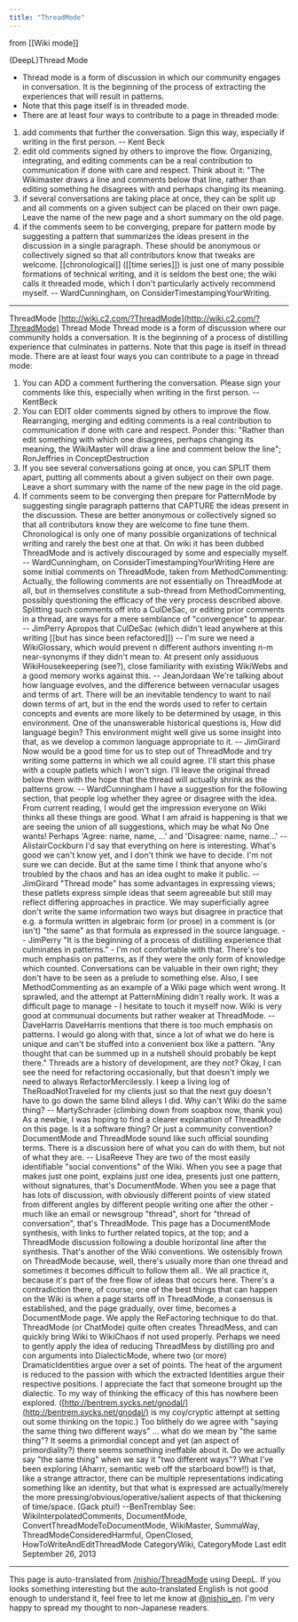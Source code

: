 ```yaml
---
title: "ThreadMode"
---
```


from  [[Wiki mode]]

(DeepL)Thread Mode
- Thread mode is a form of discussion in which our community engages in conversation. It is the beginning of the process of extracting the experiences that will result in patterns.
- Note that this page itself is in threaded mode.
- There are at least four ways to contribute to a page in threaded mode:
1. add comments that further the conversation. Sign this way, especially if writing in the first person. -- Kent Beck
2. edit old comments signed by others to improve the flow. Organizing, integrating, and editing comments can be a real contribution to communication if done with care and respect. Think about it: "The Wikimaster draws a line and comments below that line, rather than editing something he disagrees with and perhaps changing its meaning.
3. if several conversations are taking place at once, they can be split up and all comments on a given subject can be placed on their own page. Leave the name of the new page and a short summary on the old page.
4. if the comments seem to be converging, prepare for pattern mode by suggesting a pattern that summarizes the ideas present in the discussion in a single paragraph. These should be anonymous or collectively signed so that all contributors know that tweaks are welcome.
[[chronological]] ([[time series]]) is just one of many possible formations of technical writing, and it is seldom the best one; the wiki calls it threaded mode, which I don't particularly actively recommend myself. -- WardCunningham, on ConsiderTimestampingYourWriting.

----
ThreadMode
[http://wiki.c2.com/?ThreadMode](http://wiki.c2.com/?ThreadMode)
Thread Mode
Thread mode is a form of discussion where our community holds a conversation. It is the beginning of a process of distilling experience that culminates in patterns.
Note that this page is itself in thread mode.
There are at least four ways you can contribute to a page in thread mode:
1. You can ADD a comment furthering the conversation. Please sign your comments like this, especially when writing in the first person. -- KentBeck
2. You can EDIT older comments signed by others to improve the flow. Rearranging, merging and editing comments is a real contribution to communication if done with care and respect. Ponder this: "Rather than edit something with which one disagrees, perhaps changing its meaning, the WikiMaster will draw a line and comment below the line"; RonJeffries in ConceptDestruction
3. If you see several conversations going at once, you can SPLIT them apart, putting all comments about a given subject on their own page. Leave a short summary with the name of the new page in the old page.
4. If comments seem to be converging then prepare for PatternMode by suggesting single paragraph patterns that CAPTURE the ideas present in the discussion. These are better anonymous or collectively signed so that all contributors know they are welcome to fine tune them.
Chronological is only one of many possible organizations of technical writing and rarely the best one at that. On wiki it has been dubbed ThreadMode and is actively discouraged by some and especially myself. -- WardCunningham, on ConsiderTimestampingYourWriting
Here are some initial comments on ThreadMode, taken from MethodCommenting:
Actually, the following comments are not essentially on ThreadMode at all, but in themselves constitute a sub-thread from MethodCommenting, possibly questioning the efficacy of the very process described above. Splitting such comments off into a CulDeSac, or editing prior comments in a thread, are ways for a mere semblance of "convergence" to appear. -- JimPerry
Apropos that CulDeSac (which didn't lead anywhere at this writing [[but has since been refactored]]) -- I'm sure we need a WikiGlossary, which would prevent n different authors inventing n-m near-synonyms if they didn't mean to. At present only assiduous WikiHousekeepering (see?), close familiarity with existing WikiWebs and a good memory works against this. -- JeanJordaan
We're talking about how language evolves, and the difference between vernacular usages and terms of art. There will be an inevitable tendency to want to nail down terms of art, but in the end the words used to refer to certain concepts and events are more likely to be determined by usage, in this environment. One of the unanswerable historical questions is, How did language begin? This environment might well give us some insight into that, as we develop a common language appropriate to it. -- JimGirard
Now would be a good time for us to step out of ThreadMode and try writing some patterns in which we all could agree. I'll start this phase with a couple patlets which I won't sign. I'll leave the original thread below them with the hope that the thread will actually shrink as the patterns grow. -- WardCunningham
I have a suggestion for the following section, that people log whether they agree or disagree with the idea. From current reading, I would get the impression everyone on Wiki thinks all these things are good. What I am afraid is happening is that we are seeing the union of all suggestions, which may be what No One wants! Perhaps 'Agree: name, name, ...' and 'Disagree: name, name...' -- AlistairCockburn
I'd say that everything on here is interesting. What's good we can't know yet, and I don't think we have to decide. I'm not sure we can decide. But at the same time I think that anyone who's troubled by the chaos and has an idea ought to make it public. -- JimGirard
"Thread mode" has some advantages in expressing views; these patlets express simple ideas that seem agreeable but still may reflect differing approaches in practice. We may superficially agree don't write the same information two ways but disagree in practice that e.g. a formula written in algebraic form (or prose) in a comment is (or isn't) "the same" as that formula as expressed in the source language. -- JimPerry
"It is the beginning of a process of distilling experience that culminates in patterns." - I'm not comfortable with that. There's too much emphasis on patterns, as if they were the only form of knowledge which counted. Conversations can be valuable in their own right; they don't have to be seen as a prelude to something else.
Also, I see MethodCommenting as an example of a Wiki page which went wrong. It sprawled, and the attempt at PatternMining didn't really work. It was a difficult page to manage - I hesitate to touch it myself now. Wiki is very good at communual documents but rather weaker at ThreadMode. -- DaveHarris
DaveHarris mentions that there is too much emphasis on patterns. I would go along with that, since a lot of what we do here is unique and can't be stuffed into a convenient box like a pattern. "Any thought that can be summed up in a nutshell should probably be kept there." Threads are a history of development, are they not? Okay, I can see the need for refactoring occasionally, but that doesn't imply we need to always RefactorMercilessly. I keep a living log of TheRoadNotTraveled for my clients just so that the next guy doesn't have to go down the same blind alleys I did. Why can't Wiki do the same thing? -- MartySchrader (climbing down from soapbox now, thank you)
As a newbie, I was hoping to find a clearer explanation of ThreadMode on this page. Is it a software thing? Or just a community convention? DocumentMode and ThreadMode sound like such official sounding terms. There is a discussion here of what you can do with them, but not of what they are. -- LisaReeve
They are two of the most easily identifiable "social conventions" of the Wiki. When you see a page that makes just one point, explains just one idea, presents just one pattern, without signatures, that's DocumentMode. When you see a page that has lots of discussion, with obviously different points of view stated from different angles by different people writing one after the other - much like an email or newsgroup "thread", short for "thread of conversation", that's ThreadMode.
This page has a DocumentMode synthesis, with links to further related topics, at the top; and a ThreadMode discussion following a double horizontal line after the synthesis. That's another of the Wiki conventions.
We ostensibly frown on ThreadMode because, well, there's usually more than one thread and sometimes it becomes difficult to follow them all.. We all practice it, because it's part of the free flow of ideas that occurs here. There's a contradiction there, of course; one of the best things that can happen on the Wiki is when a page starts off in ThreadMode, a consensus is established, and the page gradually, over time, becomes a DocumentMode page. We apply the ReFactoring technique to do that.
ThreadMode (or ChatMode) quite often creates ThreadMess, and can quickly bring Wiki to WikiChaos if not used properly.
Perhaps we need to gently apply the idea of reducing ThreadMess by distilling pro and con arguments into DialecticMode, where two (or more) DramaticIdentities argue over a set of points. The heat of the argument is reduced to the passion with which the extracted Identities argue their respective positions.
I appreciate the fact that someone brought up the dialectic. To my way of thinking the efficacy of this has nowhere been explored. ([http://bentrem.sycks.net/gnodal/](http://bentrem.sycks.net/gnodal/) is my coy/cryptic attempt at setting out some thinking on the topic.) Too blithely do we agree with "saying the same thing two different ways" ... what do we mean by "the same thing"? It seems a primordial concept and yet (an aspect of primordiality?) there seems something ineffable about it. Do we actually say "the same thing" when we say it "two different ways"? What I've been exploring (Aharrr, semantic web off the starboard bow!!) is that, like a strange attractor, there can be multiple representations indicating something like an identity, but that what is expressed are actually/merely the more pressing/obvious/operative/salient aspects of that thickening of time/space. (Gack ptui!) --BenTremblay
See: WikiInterpolatedComments, DocumentMode, ConvertThreadModeToDocumentMode, WikiMaster, SummaWay, ThreadModeConsideredHarmful, OpenClosed, HowToWriteAndEditThreadMode
CategoryWiki, CategoryMode
Last edit September 26, 2013

---
This page is auto-translated from [/nishio/ThreadMode](https://scrapbox.io/nishio/ThreadMode) using DeepL. If you looks something interesting but the auto-translated English is not good enough to understand it, feel free to let me know at [@nishio_en](https://twitter.com/nishio_en). I'm very happy to spread my thought to non-Japanese readers.